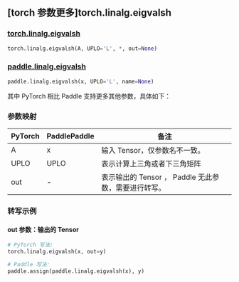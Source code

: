 ## [torch 参数更多]torch.linalg.eigvalsh

### [torch.linalg.eigvalsh](https://pytorch.org/docs/1.13/generated/torch.linalg.eigvalsh.html#torch.linalg.eigvalsh)

```python
torch.linalg.eigvalsh(A, UPLO='L', *, out=None)
```

### [paddle.linalg.eigvalsh](https://www.paddlepaddle.org.cn/documentation/docs/zh/api/paddle/linalg/eigvalsh_cn.html)

```python
paddle.linalg.eigvalsh(x, UPLO='L', name=None)
```

其中 PyTorch 相比 Paddle 支持更多其他参数，具体如下：

### 参数映射

| PyTorch | PaddlePaddle | 备注 |
| ------- | ------------ | ---------------------------------------------------- |
| A       | x            | 输入 Tensor，仅参数名不一致。                        |
| UPLO    | UPLO         | 表示计算上三角或者下三角矩阵                         |
| out     | -            | 表示输出的 Tensor ， Paddle 无此参数，需要进行转写。 |

### 转写示例

#### out 参数：输出的 Tensor

```python
# PyTorch 写法:
torch.linalg.eigvalsh(x, out=y)

# Paddle 写法:
paddle.assign(paddle.linalg.eigvalsh(x), y)
```